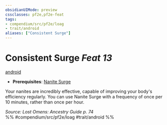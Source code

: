 ```yaml
---
obsidianUIMode: preview
cssclasses: pf2e,pf2e-feat
tags:
- compendium/src/pf2e/loag
- trait/android
aliases: ["Consistent Surge"]
---
```

# Consistent Surge  *Feat 13*  
[android](rules/traits/android-loag.md "Android Ancestry & Heritage Trait")  

- **Prerequisites**: [Nanite Surge](compendium/feats/nanite-surge-loag.md)

Your nanites are incredibly effective, capable of improving your body's efficiency regularly. You can use Nanite Surge with a frequency of once per 10 minutes, rather than once per hour.

*Source: Lost Omens: Ancestry Guide p. 74*  
%% #compendium/src/pf2e/loag #trait/android %%